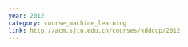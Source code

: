 ```yaml
---
year: 2012
category: course_machine_learning
link: http://acm.sjtu.edu.cn/courses/kddcup/2012
---
```


